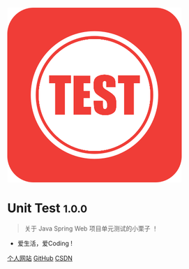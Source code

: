 ![logo](_media/icon.svg)
# Unit Test <small>1.0.0</small>
> 关于 Java Spring Web 项目单元测试的小栗子 ！

* 爱生活，爱Coding !

[个人网站](https://www.boommanpro.cn)
[GitHub](https://github.com/BoomManPro/unit-test)
[CSDN](https://blog.csdn.net/boom_man/)